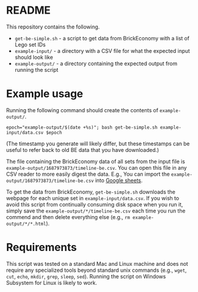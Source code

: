 # README

This repository contains the following.
- `get-be-simple.sh` - a script to get data from BrickEconomy with a list of Lego set IDs
- `example-input/` - a directory with a CSV file for what the expected input should look like
- `example-output/` - a directory containing the expected output from running the script

# Example usage

Running the following command should create the contents of `example-output/`.

`epoch="example-output/$(date +%s)"; bash get-be-simple.sh example-input/data.csv $epoch`

(The timestamp you generate will likely differ, but these timestamps can be useful to refer back to old BE data that you have downloaded.)

The file containing the BrickEconomy data of all sets from the input file is `example-output/1687973873/timeline-be.csv`. You can open this file in any CSV reader to more easily digest the data. E.g., You can import the `example-output/1687973873/timeline-be.csv` into [Google sheets](https://docs.google.com/spreadsheets/d/1WtsMAJDHcxTdCnoeWViDsxjRuaVCgKQEw21Xl-yB8mg).

To get the data from BrickEconomy, `get-be-simple.sh` downloads the webpage for each unique set in `example-input/data.csv`. If you wish to avoid this script from continually consuming disk space when you run it, simply save the `example-output/*/timeline-be.csv` each time you run the commend and then delete everything else (e.g., `rm example-output/*/*.html`).

# Requirements

This script was tested on a standard Mac and Linux machine and does not require any specialized tools beyond standard unix commands (e.g., `wget`, `cut`, `echo`, `mkdir`, `grep`, `sleep`, `sed`). Running the script on Windows Subsystem for Linux is likely to work.
